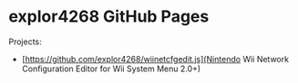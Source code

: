 # explor4268 GitHub Pages

Projects:
- [https://github.com/explor4268/wiinetcfgedit.js](Nintendo Wii Network Configuration Editor for Wii System Menu 2.0+)
